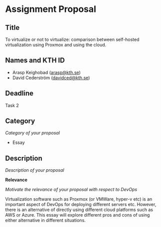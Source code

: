 # Assignment Proposal

## Title

To virtualize or not to virtualize: comparison between self-hosted virtualization using Proxmox and using the cloud.

## Names and KTH ID

  - Arasp Keighobad (arasp@kth.se)
  - David Cederström (davidced@kth.se)

## Deadline

Task 2

## Category

_Category of your proposal_

- Essay

## Description

_Description of your proposal_

**Relevance**

_Motivate the relevance of your proposal with respect to DevOps_ 

Virtualization software such as Proxmox (or VMWare, hyper-v etc) is an important aspect of DevOps for deploying different servers etc. However, there is an alternative of directly using different cloud platforms such as AWS or Azure. This essay will explore different pros and cons of using either alternative in different situations.

